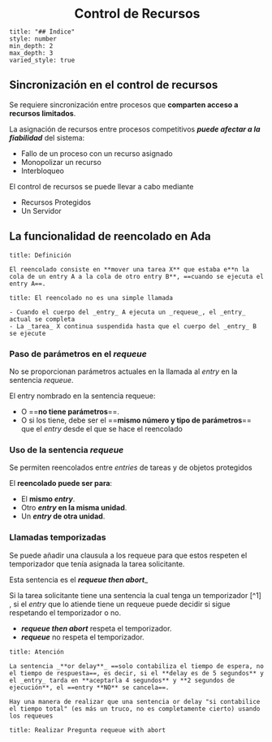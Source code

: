 <center style="font-weight: bold; font-size: 25 ">Control de Recursos</center>

```toc
title: "## Índice"
style: number 
min_depth: 2 
max_depth: 3
varied_style: true
```

## Sincronización en el control de recursos

Se requiere sincronización entre procesos que **comparten acceso a recursos limitados**.

La asignación de recursos entre procesos competitivos _**puede afectar a la fiabilidad**_ del sistema:
- Fallo de un proceso con un recurso asignado  
- Monopolizar un recurso  
- Interbloqueo

El control de recursos se puede llevar a cabo mediante
- Recursos Protegidos
- Un Servidor


## La funcionalidad de reencolado en Ada

```ad-info
title: Definición

El reencolado consiste en **mover una tarea X** que estaba e**n la cola de un entry A a la cola de otro entry B**, ==cuando se ejecuta el entry A==.
```

```ad-warning
title: El reencolado no es una simple llamada

- Cuando el cuerpo del _entry_ A ejecuta un _requeue_, el _entry_ actual se completa
- La _tarea_ X continua suspendida hasta que el cuerpo del _entry_ B se ejecute
```

### Paso de parámetros en el _requeue_

No se proporcionan parámetros actuales en la llamada al _entry_ en la sentencia _requeue_.

El entry nombrado en la sentencia requeue:
- O ==**no tiene parámetros**==.
- O si los tiene, debe ser el ==**mismo número y tipo de parámetros**== que el _entry_ desde el que se hace el reencolado

### Uso de la sentencia _requeue_

Se permiten reencolados entre _entries_ de tareas y de objetos protegidos

El **reencolado puede ser para**:
- El **mismo _entry_**.
- Otro **_entry_ en la misma unidad**.
- Un **_entry_ de otra unidad**.

### Llamadas temporizadas

Se puede añadir una clausula a los requeue para que estos respeten el temporizador que tenía asignada la tarea solicitante.

Esta sentencia es el _**requeue then abort**__

Si la tarea solicitante tiene una sentencia la cual tenga un temporizador [^1] , si el _entry_ que lo atiende tiene un requeue puede decidir si sigue respetando el temporizador o no.

- _**requeue then abort**_ respeta el temporizador.
- _**requeue**_ no respeta el temporizador.

```ad-warning
title: Atención

La sentencia _**or delay**_ ==solo contabiliza el tiempo de espera, no el tiempo de respuesta==, es decir, si el **delay es de 5 segundos** y el _entry_ tarda en **aceptarla 4 segundos** y **2 segundos de ejecución**, el ==entry **NO** se cancela==.

Hay una manera de realizar que una sentencia or delay "si contabilice el tiempo total" (es más un truco, no es completamente cierto) usando los requeues
```


```ad-check
title: Realizar Pregunta requeue with abort
```

